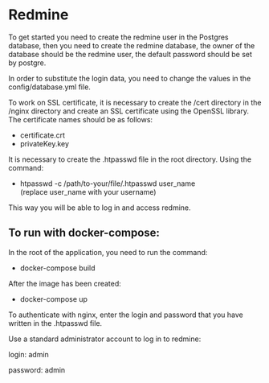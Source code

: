 # Redmine

To get started you need to create the redmine user in the Postgres database, then you need to create the redmine database, the owner of the database should be the redmine user, the default password should be set by postgre. 

In order to substitute the login data, you need to change the values in the config/database.yml file.


To work on SSL certificate, it is necessary to create the /cert directory in the /nginx directory and create an SSL certificate using the OpenSSL library. 
The certificate names should be as follows:
 - certificate.crt
 - privateKey.key


It is necessary to create the .htpasswd file in the root directory. 
Using the command:  
 - htpasswd -c /path/to-your/file/.htpasswd user_name  
(replace user_name with your username)

This way you will be able to log in and access redmine.

## To run with docker-compose:
In the root of the application, you need to run the command: 
 - docker-compose build

After the image has been created: 
 - docker-compose up


To authenticate with nginx, enter the login and password that you have written in the .htpasswd file.

Use a standard administrator account to log in to redmine:

login: admin

password: admin






